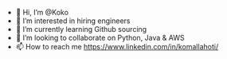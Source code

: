 - 👋 Hi, I’m @Koko
- 👀 I’m interested in hiring engineers
- 🌱 I’m currently learning Github sourcing
- 💞️ I’m looking to collaborate on Python, Java & AWS
- 📫 How to reach me https://www.linkedin.com/in/komallahoti/

<!---
KokoKomal/KokoKomal is a ✨ special ✨ repository because its `README.md` (this file) appears on your GitHub profile.
You can click the Preview link to take a look at your changes.
--->
